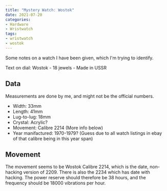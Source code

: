 ```yaml
---
title: "Mystery Watch: Wostok"
date: 2021-07-20
categories:
- Hardware
- Wristwatch
tags:
- wristwatch
- wostok
---
```


Some notes on a watch I have been given, which I'm trying to identify.

Text on dial: Wostok - 18 jewels - Made in USSR

## Data

Measurements are done by me, and might not be the official numbers.

* Width: 33mm
* Length: 41mm
* Lug-to-lug: 18mm
* Crystal: Acrylic?
* Movement: Calibre 2214 (More info below)
* Year manifactured: 1970-1979? (Guess due to all watch listings in ebay of that calibre being in this year span)

## Movement
The movement seems to be Wostok Calibre 2214, which is the date, non-hacking version of 2209. There is also the 2234 which has date with hacking. The power reserve should therefore be 38 hours, and the frequency should be 18000 vibrations per hour.
